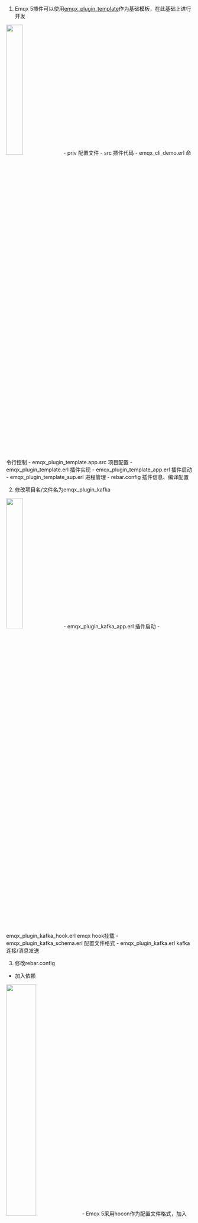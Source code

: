 1. Emqx 5插件可以使用[emqx_plugin_template](https://github.com/emqx/emqx-plugin-template)作为基础模板，在此基础上进行开发  
<img src=./imgs/emqx_kafka/project_dir.png width=30% />
- priv 配置文件
- src 插件代码
    - emqx_cli_demo.erl 命令行控制
    - emqx_plugin_template.app.src 项目配置
    - emqx_plugin_template.erl 插件实现
    - emqx_plugin_template_app.erl 插件启动
    - emqx_plugin_template_sup.erl 进程管理
- rebar.config 插件信息、编译配置  

2. 修改项目名/文件名为emqx_plugin_kafka  
<img src=./imgs/emqx_kafka/kafka_plugin.png width=30% />
- emqx_plugin_kafka_app.erl 插件启动
- emqx_plugin_kafka_hook.erl emqx hook挂载
- emqx_plugin_kafka_schema.erl 配置文件格式
- emqx_plugin_kafka.erl kafka连接/消息发送

3. 修改rebar.config
- 加入依赖  
<img src=./imgs/emqx_kafka/deps.png width=40% />
    - Emqx 5采用hocon作为配置文件格式，加入hocon解析配置
    - 加入wolff（需brod、trie支持）连接kafka  
- 配置打包内容  
<img src=./imgs/emqx_kafka/relx.png width=40% />
    - kafka_protocol、snappyer、crc32cer、telemetry，kafka客户端运行需要

4. 插件启动流程:
- emqx_plugin_kafka_app:start() 加载配置文件，按emqx_plugin_kafka_schema解析为hocon,成功后调用emqx_plugin_kafka_hook:load()
- emqx_plugin_kafka_hook:load() 调用emqx_plugin_kafka_app:start()，成功后挂载emqx hook，hook触发时调用emqx_plugin_kafka:send_msg_to_kafka()发送指定格式消息到kafka指定topic
- emqx_plugin_kafka:start_producer() 接收hocon配置解析，启动woff kafka producer进程

5. 插件配置分为三个部分
- kafka客户端配置，同woff客户端配置一致
- kafka生产者配置，同woff生产者配置一致
- emqx钩子配置，配置需要挂载的emqx钩子
    - hook 为emqx钩子挂载点
    - filter 为需要转发到emqx的mqtt主题，调用emqx_topic:match()进行匹配
    - topic 为要发送到的kafka主题
    - key 为kafka消息key模板，调用emqx_placeholder:preproc_tmpl()解析模板，可填充clientid、from、username、topic、payload、qos、node、ts
    - value 为kafka消息value模板，调用emqx_placeholder:preproc_tmpl()解析模板，可填充clientid、from、username、topic、payload、qos、node、ts

6. 在emqx_plugin_kafka_schema.erl中按设计插件配置格式定义hocon    

```erlang
roots() -> [kafka].

fields(kafka) ->
    [
        {client, ?HOCON(?R_REF(client), #{mapping => "kafka.client"})},
        {producer, ?HOCON(?R_REF(producer), #{mapping => "kafka.producer"})},
        {hook, ?HOCON(?ARRAY(?UNION([?R_REF(hook)])), #{mapping => "kafka.hook"})}
    ];
fields(client) ->
    [
        {client_id, typerefl:string()},
        {servers, ?ARRAY(typerefl:string())},
        {connection_strategy, typerefl:atom()},
        {min_metadata_refresh_interval, typerefl:integer()},
        {query_api_versions, typerefl:boolean()},
        {request_timeout, typerefl:integer()},
        {sasl, ?R_REF(sasl)},
        {ssl, ?R_REF(ssl)}
    ];
fields(producer) ->
    [
        {produce, typerefl:atom()},
        {produce_sync_timeout, typerefl:integer()},
        {encode_payload_type, typerefl:atom()},
        {replayq_dir, typerefl:atom()},
        {compression, typerefl:atom()},
        {partitioner, typerefl:atom()}
    ];
fields(hook) ->
    [
        {hook, typerefl:string()},
        {filter, typerefl:string()},
        {topic, typerefl:string()},
        {key, typerefl:string()},
        {value, typerefl:string()},
        {producer, ?R_REF(producer)}
    ].
```

7. 实现配置文件加载解析

```erlang
load_config(File) ->
    {_, Conf} = hocon:load(File, #{format => richmap}),
    try hocon_tconf:generate(emqx_plugin_kafka_schema, Conf, #{}) of
        Props ->
            KafkaConf = proplists:get_value(kafka, Props),

            ClientConf = get_value(client, KafkaConf, #{}),
            ProducerConf = get_value(producer, KafkaConf, #{}),
            HooKConf = get_value(hook, KafkaConf, []),
            {ok, ClientConf, ProducerConf, HooKConf}
    catch
        throw:{Schema, Errors} ->
            logger:error("load kafka config fail ~p ~p ~n", Schema, Errors),
            {error, Errors}
    end.
```

8. 读取客户端配置,启动kafka客户端进程

```erlang
start_kafka(ClientConf) ->
    ClientId = erlang:list_to_binary(maps:get(<<"client_id">>, ClientConf, "emqx_kafka")),
    Address = maps:get(<<"servers">>, ClientConf, ["localhost:9092"]),
    KafkaEndpoints = lists:map(
        fun(S) ->
            Arr = string:split(S, ":"),
            Host = lists:nth(1, Arr),
            Port = list_to_integer(lists:nth(2, Arr)),
            {Host, Port}
        end,
        Address
    ),

    Conf = maps:fold(
        fun(Key, Value, Acc) ->
            case Key of
                <<"connection_strategy">> ->
                    [{connection_strategy, Value} | Acc];
                <<"min_metadata_refresh_interval">> ->
                    [{min_metadata_refresh_interval, Value} | Acc];
                <<"query_api_versions">> ->
                    [{query_api_versions, Value} | Acc];
                <<"request_timeout">> ->
                    [{request_timeout, Value} | Acc];
                <<"sasl">> ->
                    [{sasl,  ...} | Acc ];
                <<"ssl">> ->
                    [  {ssl, ... } | Acc ];
                _ ->
                    Acc
            end
        end,
        [],
        ClientConf
    ),

    logger:debug("connect kafka ~p ~p ~p ", [ClientId, KafkaEndpoints, Conf]),

    {ok, _} = application:ensure_all_started(wolff),
    {ok, _ClientPid} =
        wolff:ensure_supervised_client(
            ClientId,
            KafkaEndpoints,
            maps:from_list(Conf)
        ),
    ClientId.
```

9. 读取生产者配置,启动kafka生产者进程  

```erlang
start_producer(ClientId, Topic, Name, ProducerConf, TopicProducerConf) ->
    Cfg = maps:merge(ProducerConf, TopicProducerConf),

    MaybeReplayqDir = maps:get(<<"replayq_dir">>, Cfg, false),
    ReplayqDir =
        case MaybeReplayqDir of
            false -> undefined;
            _ -> filename:join([MaybeReplayqDir, node()])
        end,

    Sync = maps:get(<<"produce">>, Cfg, sync),
    Timeout = maps:get(<<"produce_sync_timeout">>, Cfg, 3000),
    PayloadFormat = maps:get(<<"encode_payload_type">>, Cfg, plain),

    Conf = #{
        partitioner => maps:get(<<"partitioner">>, Cfg, random),
        compression => maps:get(<<"compression">>, Cfg, no_compression),
        replayq_dir => ReplayqDir,
        name => Name
    },

    case wolff:ensure_supervised_producers(ClientId, Topic, Conf) of
        {ok, Producers} ->
            logger:debug("connect producer ~p ~p ~p ", [ClientId, Topic, ProducerConf]),
            {ok, PayloadFormat, Sync, Timeout, Producers};
        {error, Error} ->
            logger:error("Start topic:~p producers fail, error:~p", [Topic, Error]),
            wolff:stop_and_delete_supervised_producers(ClientId, Topic, Name),
            {error, Error}
    end.
```

10. 实现解析hocon钩子配置，调用emqx:hook()注册钩子回调函数

```erlang
parse_hook(Hooks) -> parse_hook(Hooks, [], 0).

parse_hook([], Acc, _Seq) ->
    Acc;
parse_hook([Item | Hooks], Acc, Seq) ->
    Hook = maps:get(<<"hook">>, Item),
    Topic = maps:get(<<"topic">>, Item),
    Filter = maps:get(<<"filter">>, Item, "#"),
    Key = format_value_pattern(maps:get(<<"key">>, Item, undefined)),
    Value = format_value_pattern(maps:get(<<"value">>, Item)),
    NewSeq = Seq + 1,
    ProducerConf = maps:get(<<"producer">>, Item, #{}),

    parse_hook(
        Hooks,
        [
            {
                erlang:list_to_atom(Hook),
                erlang:list_to_binary(Filter),
                Key,
                Value,
                erlang:list_to_binary(Topic),
                NewSeq,
                ProducerConf
            }
            | Acc
        ],
        NewSeq
    ).

load_(Hook, Params) ->
    case Hook of
        ...
        'message.publish' ->
            hook(Hook, {?MODULE, on_message_publish, [Params]});
        'message.delivered' ->
            hook(Hook, {?MODULE, on_message_delivered, [Params]});
        'message.acked' ->
            hook(Hook, {?MODULE, on_message_acked, [Params]});
        'message.dropped' ->
            hook(Hook, {?MODULE, on_message_dropped, [Params]})
    end.
```
11. 实现钩子回调函数，在回调函数中填充kafka消息模板发送

```erlang
on_message_publish(Msg = #message{topic = <<"$SYS/", _/binary>>}, _Rule) ->
    {ok, Msg};
on_message_publish(Msg, Rule) ->
    send(Msg, Rule),
    {ok, Msg}.

send(
    #message{
        from = From,
        topic = Topic,
        payload = Payload,
        headers = Headers,
        qos = Qos,
        timestamp = Ts
    },
    {Filter, Producers, Key, Value, PayloadFormat, Sync, Timeout}
) ->
    case emqx_topic:match(Topic, Filter) of
        true ->
            send_msg_to_kafka(
                Producers,
                {
                    node(),
                    From,
                    Topic,
                    {Payload, PayloadFormat},
                    maps:get(username, Headers, <<>>),
                    Qos,
                    Ts
                },
                Key,
                Value,
                Sync,
                Timeout
            );
        false ->
            ok
    end.

send_msg_to_kafka(Producers, Msg, KeyPattern, ValuePattern, Sync, Timeout) ->
    Value = fill_value_pattern(ValuePattern, Msg),
    Key = fill_value_pattern(KeyPattern, Msg),

    try
        produce(Producers, data_format(Key), data_format(Value), Sync, Timeout)
    catch
        Error:Reason:Stask ->
            logger:error("Call produce error: ~p, ~p", [Error, {Reason, Stask}])
    end.

produce(Producers, Key, Value, Sync, Timeout) when is_list(Value) ->
    produce(Producers, Key, iolist_to_binary(Value), Sync, Timeout);
produce(Producers, Key, Value, Sync, Timeout) ->
    logger:debug("Produce key: ~p, payload: ~p ,sync: ~p ,timeout: ~p ,producers: ~p ", [
        Key, Value, Sync, Timeout, Producers
    ]),
    case Sync of
        sync ->
            wolff:send_sync(
                Producers, [#{key => Key, value => Value}], Timeout
            );
        async ->
            wolff:send(
                Producers, [#{key => Key, value => Value}], fun(_Partition, _BaseOffset) -> ok end
            )
    end.

```
12. 在启动函数调用相关函数，实现配置加载->按配置连接kafka->注册配置的钩子
```erlang
start(_StartType, _StartArgs) ->
    ConfFile = "/opt/emqx/etc/emqx_plugin_kafka.conf",
    DefaultConfFile = string:concat(code:priv_dir(emqx_plugin_kafka), "/config.hocon"),

    case
        case filelib:is_regular(ConfFile) of
            true ->
                load_config(ConfFile);
            false ->
                case filelib:is_regular(DefaultConfFile) of
                    true -> load_config(DefaultConfFile);
                    false -> {ok, #{}, #{}, []}
                end
        end
    of
        {ok, ClientConf, ProducerConf, HooKConf} ->
            logger:debug("ClientConf ~p ,ProducerConf: ~p ,HooKConf: ~p ~n", [
                ClientConf, ProducerConf, HooKConf
            ]),

            {ok, Sup} = emqx_plugin_kafka_sup:start_link(),
            case emqx_plugin_kafka_hook:load(ClientConf, ProducerConf, HooKConf) of
                {ok, ClientId, [], _} ->
                    logger:info("start emqx_plugin_kafka fail"),
                    wolff:stop_and_delete_supervised_client(ClientId),
                    {error, "no kafka producer configured"};
                {ok, ClientId, NProducers, HookList} ->
                    logger:info("start emqx_plugin_kafka success"),
                    {ok, Sup, #{client_id => ClientId, n_producers => NProducers, hook => HookList}}
            end
    end.

load(ClientConf, ProducerConf, HooKConf) ->
    ClientId = start_kafka(ClientConf),
    HookList = parse_hook(HooKConf),

    NProducers = lists:foldl(
        fun(
            {Hook, Filter, Key, Value, Topic, Seq, TopicProducerConf},
            Acc
        ) ->
            Name = list_to_atom(lists:concat([atom_to_list(Hook), "_", Seq])),

            case start_producer(ClientId, Topic, Name, ProducerConf, TopicProducerConf) of
                {ok, PayloadFormat, Sync, Timeout, Producers} ->
                    load_(
                        Hook,
                        {Filter, Producers, Key, Value, PayloadFormat, Sync, Timeout}
                    ),
                    [Producers | Acc];
                {error, _} ->
                    Acc
            end
        end,
        [],
        HookList
    ),
    logger:info("~s is loaded.~n", [emqx_plugin_kafka]),
    {ok, ClientId, NProducers, HookList}.

```

完整代码：[emqx_plugin_kafka](https://github.com/nananatsu/emqx_plugin_kafka)